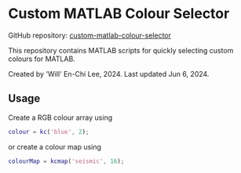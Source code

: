 # Custom MATLAB Colour Selector

GitHub repository: [custom-matlab-colour-selector](https://github.com/williameclee/custom-matlab-colour-selector.git)

This repository contains MATLAB scripts for quickly selecting custom colours for MATLAB.

Created by 'Will' En-Chi Lee, 2024.
Last updated Jun 6, 2024.

## Usage

Create a RGB colour array using

```matlab
colour = kc('blue', 2);
```

or create a colour map using

```matlab
colourMap = kcmap('seismic', 16);
```
